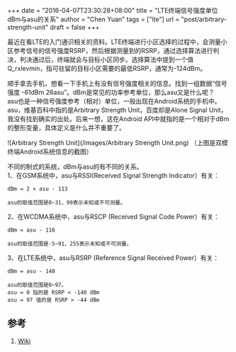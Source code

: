 +++
date = "2016-04-07T23:30:28+08:00"
title = "LTE终端信号强度单位dBm与asu的关系"
author = "Chen Yuan"
tags = ["lte"]
url = "post/arbitrary-strength-unit"
draft = false
+++
    
最近在看LTE的入门通识相关的资料。LTE终端进行小区选择的过程中，会测量小区参考信号的信号强度RSRP，然后根据测量到的RSRP，通过选择算法进行判决，判决通过后，终端就会与目标小区同步。选择算法中提到一个值Q_rxlevmin，指可驻留的目标小区需要的最低RSRP，通常为-124dBm。    

顺手拿去手机，想看一下手机上有没有信号强度相关的信息。找到一组数据“信号强度 -61dBm 26asu”。dBm是常见的功率参考单位，那么asu又是什么呢？    
asu也是一种信号强度参考（相对）单位，一般出现在Android系统的手机中。    
asu，维基百科中指的是Arbitrary Strength Unit，百度却是Alone Signal Unit，我没有找到确实的出处。后来一想，这在Android API中就指的是一个相对于dBm的整形变量，具体定义是什么并不重要了。    
<!--more-->
![Arbitrary Strength Unit](/images/Arbitrary Strength Unit.png)
（上图是双模终端Android系统信息的截图）    
     
不同的制式的系统，dBm与asu的有不同的关系。    
1、在GSM系统中，asu与RSSI(Received Signal Strength Indicator）有关：    
```
dBm = 2 × asu - 113
    
asu的取值范围是0~31，99表示未知或不可测量。
```    
2、在WCDMA系统中，asu与RSCP (Received Signal Code Power）有关：    
```
dBm = asu - 116 
  
asu的取值范围是-5~91，255表示未知或不可测量。
``` 
3、在LTE系统中，asu与RSRP (Reference Signal Received Power）有关：    
```
dBm = asu - 140 
   
asu的取值范围是0~97。    
asu = 0 指的是 RSRP < -140 dBm     
asu = 97 值的是 RSRP > -44 dBm 
```
## 参考
1. [Wiki](https://en.wikipedia.org/wiki/Mobile_phone_signal#ASU)

